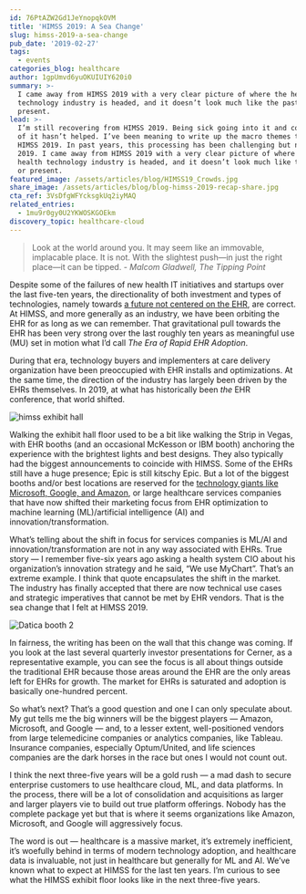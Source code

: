 ```yaml
---
id: 76PtAZW2Gd1JeYnopqkOVM
title: 'HIMSS 2019: A Sea Change'
slug: himss-2019-a-sea-change
pub_date: '2019-02-27'
tags:
  - events
categories_blog: healthcare
author: 1gpUmvd6yuOKUIUIY620i0
summary: >-
  I came away from HIMSS 2019 with a very clear picture of where the health
  technology industry is headed, and it doesn’t look much like the past or
  present.
lead: >-
  I’m still recovering from HIMSS 2019. Being sick going into it and coming out
  of it hasn’t helped. I’ve been meaning to write up the macro themes that were
  HIMSS 2019. In past years, this processing has been challenging but not in
  2019. I came away from HIMSS 2019 with a very clear picture of where the
  health technology industry is headed, and it doesn’t look much like the past
  or present.
featured_image: /assets/articles/blog/HIMSS19_Crowds.jpg
share_image: /assets/articles/blog/blog-himss-2019-recap-share.jpg
cta_ref: 3VsDfgWFYcksgkUq2iyMAQ
related_entries:
  - 1mu9r0gy0U2YKWOSKGOEkm
discovery_topic: healthcare-cloud
---
```

> Look at the world around you. It may seem like an immovable, implacable place. It is not. With the slightest push—in just the right place—it can be tipped. - *Malcom Gladwell, The Tipping Point*

Despite some of the failures of new health IT initiatives and startups over the last five-ten years, the directionality of both investment and types of technologies, namely towards [a future not centered on the EHR](https://datica.com/blog/2018-trends-6-predictions-post-ehr-world/), are correct. At HIMSS, and more generally as an industry, we have been orbiting the EHR for as long as we can remember. That gravitational pull towards the EHR has been very strong over the last roughly ten years as meaningful use (MU) set in motion what I’d call *The Era of Rapid EHR Adoption*.

During that era, technology buyers and implementers at care delivery organization have been preoccupied with EHR installs and optimizations. At the same time, the direction of the industry has largely been driven by the EHRs themselves. In 2019, at what has historically been *the* EHR conference, that world shifted.

![himss exhibit hall](/assets/articles/blog/himss_exhibit_hall.jpg)

Walking the exhibit hall floor used to be a bit like walking the Strip in Vegas, with EHR booths (and an occasional McKesson or IBM booth) anchoring the experience with the brightest lights and best designs. They also typically had the biggest announcements to coincide with HIMSS. Some of the EHRs still have a huge presence; Epic is still kitschy Epic. But a lot of the biggest booths and/or best locations are reserved for the [technology giants like Microsoft, Google, and Amazon](https://datica.com/blog/himss18-recap-invasion-major-tech-providers), or large healthcare services companies that have now shifted their marketing focus from EHR optimization to machine learning (ML)/artificial intelligence (AI) and innovation/transformation.

What’s telling about the shift in focus for services companies is ML/AI and innovation/transformation are not in any way associated with EHRs. True story — I remember five-six years ago asking a health system CIO about his organization’s innovation strategy and he said, “We use MyChart”. That’s an extreme example. I think that quote encapsulates the shift in the market. The industry has finally accepted that there are now technical use cases and strategic imperatives that cannot be met by EHR vendors. That is the sea change that I felt at HIMSS 2019.

![Datica booth 2](/assets/articles/blog/Datica_booth_2.jpg)

In fairness, the writing has been on the wall that this change was coming. If you look at the last several quarterly investor presentations for Cerner, as a representative example, you can see the focus is all about things outside the traditional EHR because those areas around the EHR are the only areas left for EHRs for growth. The market for EHRs is saturated and adoption is basically one-hundred percent.

So what’s next? That’s a good question and one I can only speculate about. My gut tells me the big winners will be the biggest players — Amazon, Microsoft, and Google — and, to a lesser extent, well-positioned vendors from large telemedicine companies or analytics companies, like Tableau. Insurance companies, especially Optum/United, and life sciences companies are the dark horses in the race but ones I would not count out.

I think the next three-five years will be a gold rush — a mad dash to secure enterprise customers to use healthcare cloud, ML, and data platforms. In the process, there will be a lot of consolidation and acquisitions as larger and larger players vie to build out true platform offerings. Nobody has the complete package yet but that is where it seems organizations like Amazon, Microsoft, and Google will aggressively focus.

The word is out — healthcare is a massive market, it’s extremely inefficient, it’s woefully behind in terms of modern technology adoption, and healthcare data is invaluable, not just in healthcare but generally for ML and AI. We’ve known what to expect at HIMSS for the last ten years. I’m curious to see what the HIMSS exhibit floor looks like in the next three-five years.



  